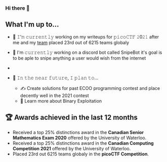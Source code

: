 ### Hi there 👋


## What I'm up to...
- 🔨 𝙸'𝚖 𝚌𝚞𝚛𝚛𝚎𝚗𝚝𝚕𝚢 working on my writeups for 𝚙𝚒𝚌𝚘𝙲𝚃𝙵 𝟸0𝟸𝟷 after me and my [team](https://github.com/Team-Cha0s) placed 23rd out of 6215 teams globaly
- 🔨 I'm 𝚌𝚞𝚛𝚛𝚎𝚗𝚝𝚕𝚢 working on a discord bot called SnipeBot it's goal is to be aple to snipe anything a user would wish from the internet
- 

- 🎯 𝙸𝚗 𝚝𝚑𝚎 𝚗𝚎𝚊𝚛 𝚏𝚞𝚝𝚞𝚛𝚎, 𝙸 𝚙𝚕𝚊𝚗 𝚝𝚘...
	- ✍️ Create solutions for past ECOO programming contest and place decently well in the 2021 contest
	- 📖 Learn more about Binary Exploitation

## 🏆 Awards achieved in the last 12 months
- Received a top 25% distinctions award in the **Canadian Senior Mathematics Exam 2020** offered by the University of Waterloo.
- Received a top 25% distinctions award in the **Canadian Computing Competition 2021** offered by the University of Waterloo.
- Placed 23rd out 6215 teams globaly in the **picoCTF Competition**.

